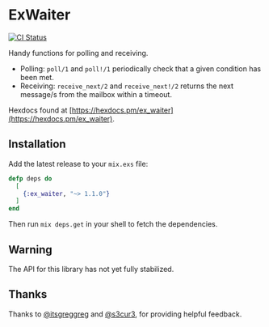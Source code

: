 # ExWaiter

[![CI Status](https://github.com/baldwindavid/ex_waiter/actions/workflows/build-and-test.yml/badge.svg)](https://github.com/baldwindavid/ex_waiter/actions/workflows/build-and-test.yml)

Handy functions for polling and receiving.

- Polling: `poll/1` and `poll!/1` periodically check that a given
  condition has been met.
- Receiving: `receive_next/2` and `receive_next!/2` returns the next message/s
  from the mailbox within a timeout.

Hexdocs found at
[https://hexdocs.pm/ex_waiter](https://hexdocs.pm/ex_waiter).

## Installation

Add the latest release to your `mix.exs` file:

```elixir
defp deps do
  [
    {:ex_waiter, "~> 1.1.0"}
  ]
end
```

Then run `mix deps.get` in your shell to fetch the dependencies.

## Warning

The API for this library has not yet fully stabilized.

## Thanks

Thanks to [@itsgreggreg](https://github.com/itsgreggreg) and [@s3cur3](https://github.com/s3cur3), for providing helpful feedback. 
